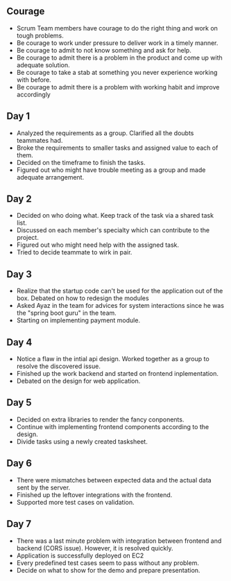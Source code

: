 ## Courage
+ Scrum Team members have courage to do the right thing and work on tough problems.
+ Be courage to work under pressure to deliver work in a timely manner.
+ Be courage to admit to not know something and ask for help.
+ Be courage to admit there is a problem in the product and come up with adequate solution.
+ Be courage to take a stab at something you never experience working with before.
+ Be courage to admit there is a problem with working habit and improve accordingly
## Day 1
+ Analyzed the requirements as a group. Clarified all the doubts teammates had.
+ Broke the requirements to smaller tasks and assigned value to each of them.
+ Decided on the timeframe to finish the tasks.
+ Figured out who might have trouble meeting as a group and made adequate arrangement.

## Day 2
+ Decided on who doing what. Keep track of the task via a shared task list.
+ Discussed on each member's specialty which can contribute to the project.
+ Figured out who might need help with the assigned task.
+ Tried to decide teammate to wirk in pair.

## Day 3
+ Realize that the startup code can't be used for the application out of the box. Debated on how to redesign the modules
+ Asked Ayaz in the team for advices for system interactions since he was the "spring boot guru" in the team.
+ Starting on implementing payment module. 

## Day 4
+ Notice a flaw in the intial api design. Worked together as a group to resolve the discovered issue.
+ Finished up the work backend and started on frontend inplementation.
+ Debated on the design for web application.

## Day 5
+ Decided on extra libraries to render the fancy conponents.
+ Continue with implementing frontend components according to the design. 
+ Divide tasks using a newly created tasksheet.

## Day 6
+ There were mismatches between expected data and the actual data sent by the server.
+ Finished up the leftover integrations with the frontend.
+ Supported more test cases on validation.

## Day 7
+ There was a last minute problem with integration between frontend and backend (CORS issue). However, it is resolved quickly.
+ Application is successfully deployed on EC2
+ Every predefined test cases seem to pass without any problem.
+ Decide on what to show for the demo and prepare presentation.

